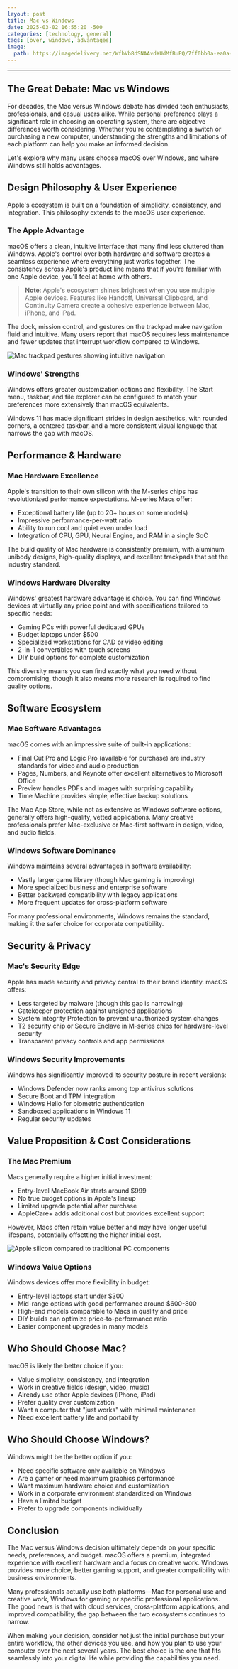 ```yaml
---
layout: post
title: Mac vs Windows
date: 2025-03-02 16:55:20 -500
categories: [technology, general]
tags: [over, windows, advantages]
image:
  path: https://imagedelivery.net/WfhVb8dSNAAvdXUdMfBuPQ/7ff0bb0a-ea0a-4918-4ac1-7ec6cf1f3f00/public
---
```


---



## The Great Debate: Mac vs Windows

For decades, the Mac versus Windows debate has divided tech enthusiasts, professionals, and casual users alike. While personal preference plays a significant role in choosing an operating system, there are objective differences worth considering. Whether you're contemplating a switch or purchasing a new computer, understanding the strengths and limitations of each platform can help you make an informed decision.

Let's explore why many users choose macOS over Windows, and where Windows still holds advantages.

## Design Philosophy & User Experience

Apple's ecosystem is built on a foundation of simplicity, consistency, and integration. This philosophy extends to the macOS user experience.

### The Apple Advantage

macOS offers a clean, intuitive interface that many find less cluttered than Windows. Apple's control over both hardware and software creates a seamless experience where everything just works together. The consistency across Apple's product line means that if you're familiar with one Apple device, you'll feel at home with others.

> **Note**: Apple's ecosystem shines brightest when you use multiple Apple devices. Features like Handoff, Universal Clipboard, and Continuity Camera create a cohesive experience between Mac, iPhone, and iPad.

The dock, mission control, and gestures on the trackpad make navigation fluid and intuitive. Many users report that macOS requires less maintenance and fewer updates that interrupt workflow compared to Windows.



![Mac trackpad gestures showing intuitive navigation](https://imagedelivery.net/WfhVb8dSNAAvdXUdMfBuPQ/d9f5322d-b4c8-4634-b6e6-e434bad91000/public "macOS gesture controls")

### Windows' Strengths

Windows offers greater customization options and flexibility. The Start menu, taskbar, and file explorer can be configured to match your preferences more extensively than macOS equivalents.

Windows 11 has made significant strides in design aesthetics, with rounded corners, a centered taskbar, and a more consistent visual language that narrows the gap with macOS.

## Performance & Hardware

### Mac Hardware Excellence

Apple's transition to their own silicon with the M-series chips has revolutionized performance expectations. M-series Macs offer:

- Exceptional battery life (up to 20+ hours on some models)
- Impressive performance-per-watt ratio
- Ability to run cool and quiet even under load
- Integration of CPU, GPU, Neural Engine, and RAM in a single SoC

The build quality of Mac hardware is consistently premium, with aluminum unibody designs, high-quality displays, and excellent trackpads that set the industry standard.

### Windows Hardware Diversity

Windows' greatest hardware advantage is choice. You can find Windows devices at virtually any price point and with specifications tailored to specific needs:

- Gaming PCs with powerful dedicated GPUs
- Budget laptops under $500
- Specialized workstations for CAD or video editing
- 2-in-1 convertibles with touch screens
- DIY build options for complete customization

This diversity means you can find exactly what you need without compromising, though it also means more research is required to find quality options.

## Software Ecosystem

### Mac Software Advantages

macOS comes with an impressive suite of built-in applications:

- Final Cut Pro and Logic Pro (available for purchase) are industry standards for video and audio production
- Pages, Numbers, and Keynote offer excellent alternatives to Microsoft Office
- Preview handles PDFs and images with surprising capability
- Time Machine provides simple, effective backup solutions

The Mac App Store, while not as extensive as Windows software options, generally offers high-quality, vetted applications. Many creative professionals prefer Mac-exclusive or Mac-first software in design, video, and audio fields.

### Windows Software Dominance

Windows maintains several advantages in software availability:

- Vastly larger game library (though Mac gaming is improving)
- More specialized business and enterprise software
- Better backward compatibility with legacy applications
- More frequent updates for cross-platform software

For many professional environments, Windows remains the standard, making it the safer choice for corporate compatibility.

## Security & Privacy

### Mac's Security Edge

Apple has made security and privacy central to their brand identity. macOS offers:

- Less targeted by malware (though this gap is narrowing)
- Gatekeeper protection against unsigned applications
- System Integrity Protection to prevent unauthorized system changes
- T2 security chip or Secure Enclave in M-series chips for hardware-level security
- Transparent privacy controls and app permissions

### Windows Security Improvements

Windows has significantly improved its security posture in recent versions:

- Windows Defender now ranks among top antivirus solutions
- Secure Boot and TPM integration
- Windows Hello for biometric authentication
- Sandboxed applications in Windows 11
- Regular security updates

## Value Proposition & Cost Considerations

### The Mac Premium

Macs generally require a higher initial investment:

- Entry-level MacBook Air starts around $999
- No true budget options in Apple's lineup
- Limited upgrade potential after purchase
- AppleCare+ adds additional cost but provides excellent support

However, Macs often retain value better and may have longer useful lifespans, potentially offsetting the higher initial cost.



![Apple silicon compared to traditional PC components](https://imagedelivery.net/WfhVb8dSNAAvdXUdMfBuPQ/b0f35e17-cc2e-4890-658b-51ee310e5500/public "Apple's integrated silicon advantage")

### Windows Value Options

Windows devices offer more flexibility in budget:

- Entry-level laptops start under $300
- Mid-range options with good performance around $600-800
- High-end models comparable to Macs in quality and price
- DIY builds can optimize price-to-performance ratio
- Easier component upgrades in many models

## Who Should Choose Mac?

macOS is likely the better choice if you:

- Value simplicity, consistency, and integration
- Work in creative fields (design, video, music)
- Already use other Apple devices (iPhone, iPad)
- Prefer quality over customization
- Want a computer that "just works" with minimal maintenance
- Need excellent battery life and portability

## Who Should Choose Windows?

Windows might be the better option if you:

- Need specific software only available on Windows
- Are a gamer or need maximum graphics performance
- Want maximum hardware choice and customization
- Work in a corporate environment standardized on Windows
- Have a limited budget
- Prefer to upgrade components individually

## Conclusion

The Mac versus Windows decision ultimately depends on your specific needs, preferences, and budget. macOS offers a premium, integrated experience with excellent hardware and a focus on creative work. Windows provides more choice, better gaming support, and greater compatibility with business environments.

Many professionals actually use both platforms—Mac for personal use and creative work, Windows for gaming or specific professional applications. The good news is that with cloud services, cross-platform applications, and improved compatibility, the gap between the two ecosystems continues to narrow.

When making your decision, consider not just the initial purchase but your entire workflow, the other devices you use, and how you plan to use your computer over the next several years. The best choice is the one that fits seamlessly into your digital life while providing the capabilities you need.
